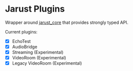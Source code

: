 # Jarust Plugins

Wrapper around [jarust_core](https://crates.io/crates/jarust_core) that provides strongly typed API.

Current plugins:

- [x] EchoTest
- [x] AudioBridge
- [x] Streaming (Experimental)
- [x] VideoRoom (Experimental)
- [x] Legacy VideoRoom (Experimental)
